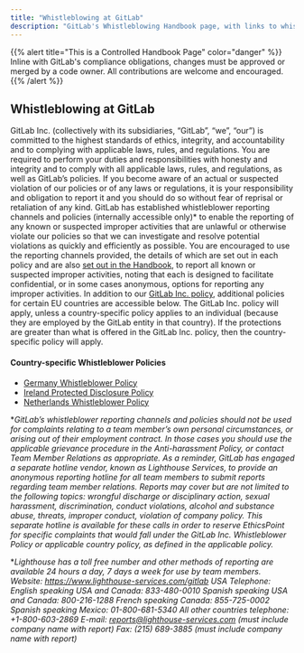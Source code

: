 ```yaml
---
title: "Whistleblowing at GitLab"
description: "GitLab's Whistleblowing Handbook page, with links to whistleblowing policies."
---
```


{{% alert title="This is a Controlled Handbook Page" color="danger" %}}
Inline with GitLab's compliance obligations, changes must be approved or merged by a code owner. All contributions are welcome and encouraged.
{{% /alert %}}

## Whistleblowing at GitLab

GitLab Inc. (collectively with its subsidiaries, “GitLab”, “we”, “our”) is committed to the highest standards of ethics, integrity, and accountability and to complying with applicable laws, rules, and regulations. You are required to perform your duties and responsibilities with honesty and integrity and to comply with all applicable laws, rules, and regulations, as well as GitLab’s policies. If you become aware of an actual or suspected violation of our policies or of any laws or regulations, it is your responsibility and obligation to report it and you should do so without fear of reprisal or retaliation of any kind.
GitLab has established whistleblower reporting channels and policies (internally accessible only)* to enable the reporting of any known or suspected improper activities that are unlawful or otherwise violate our policies so that we can investigate and resolve potential violations as quickly and efficiently as possible. You are encouraged to use the reporting channels provided, the details of which are set out in each policy and are also [set out in the Handbook](/handbook/people-group/#how-to-report-violations), to report all known or suspected improper activities, noting that each is designed to facilitate confidential, or in some cases anonymous, options for reporting any improper activities.
In addition to our [GitLab Inc. policy](https://drive.google.com/drive/folders/1kB3k5FRnR3OUBP0Eyo3SxxyPKeiRFfUk), additional policies for certain EU countries are accessible below. The GitLab Inc. policy will apply, unless a country-specific policy applies to an individual (because they are employed by the GitLab entity in that country). If the protections are greater than what is offered in the GitLab Inc. policy, then the country-specific policy will apply.

#### Country-specific Whistleblower Policies

- [Germany Whistleblower Policy](https://drive.google.com/drive/folders/1fPDwVJUaUZwLqW7ov_WJ0mbK9Tcncyy2?usp=drive_link)
- [Ireland Protected Disclosure Policy](https://drive.google.com/drive/folders/1e3EisOUPDKGh4XgjpwOOkrnvW2X8WdAK?usp=drive_link)
- [Netherlands Whistleblower Policy](https://drive.google.com/drive/folders/15rhFpbxK2nxvgSpv99E4jhfEMCF7J8EQ?usp=drive_link)

**GitLab’s whistleblower reporting channels and policies should not be used for complaints relating to a team member’s own personal circumstances, or arising out of their employment contract. In those cases you should use the applicable grievance procedure in the Anti-harassment Policy, or contact Team Member Relations as appropriate. As a reminder, GitLab has engaged a separate hotline vendor, known as Lighthouse Services, to provide an anonymous reporting hotline for all team members to submit reports regarding team member relations. Reports may cover but are not limited to the following topics: wrongful discharge or disciplinary action, sexual harassment, discrimination, conduct violations, alcohol and substance abuse, threats, improper conduct, violation of company policy. This separate hotline is available for these calls in order to reserve EthicsPoint for specific complaints that would fall under the GitLab Inc. Whistleblower Policy or applicable country policy, as defined in the applicable policy.*

**Lighthouse has a toll free number and other methods of reporting are available 24 hours a day, 7 days a week for use by team members.*
*Website: <https://www.lighthouse-services.com/gitlab>*
*USA Telephone:*
*English speaking USA and Canada: 833-480-0010*
*Spanish speaking USA and Canada: 800-216-1288*
*French speaking Canada: 855-725-0002*
*Spanish speaking Mexico: 01-800-681-5340*
*All other countries telephone: +1-800-603-2869*
*E-mail: <reports@lighthouse-services.com> (must include company name with report)*
*Fax: (215) 689-3885 (must include company name with report)*
